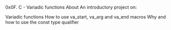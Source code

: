 0x0F. C - Variadic functions
About
An introductory project on:

Variadic functions
How to use va_start, va_arg and va_end macros
Why and how to use the const type qualifier
